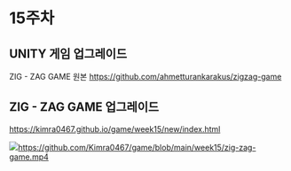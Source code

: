 # 15주차
## UNITY 게임 업그레이드

ZIG - ZAG GAME 원본 https://github.com/ahmetturankarakus/zigzag-game

## 


## ZIG - ZAG GAME 업그레이드
https://kimra0467.github.io/game/week15/new/index.html

[<img src="https://github.com/Kimra0467/game/blob/main/week15/zig-zag-game.mp4">](https://github.com/Kimra0467/game/blob/main/week15/zig-zag-game.mp4)https://github.com/Kimra0467/game/blob/main/week15/zig-zag-game.mp4
